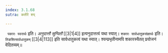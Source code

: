 ```yaml
---
index: 3.1.68
sutra: कर्तरि शप्

---
```

   ` पकारः स्वरार्थः` इति। _अनुदात्तौ सुप्पितौ_ [[3|1|4]]  इत्यनुदात्तत्वं यथा स्यात्। `शकारः सार्वधातुकसंज्ञार्थः` इति। `तिङशित्सार्वधातुकम्`  [[3|4|113]]  इति सार्वधातुकत्वं यथा स्यात्। श्यन्प्रभृतीनामपि शकारस्यैतत् प्रयोजनं वेदितव्यम्॥